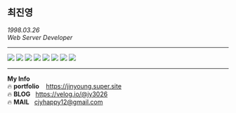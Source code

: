 ## 최진영

*1998.03.26* <br>
*Web Server Developer*
* * *

![](https://img.shields.io/badge/Java-007396?&logo=Conda-Forge&logoColor=white)
![](https://img.shields.io/badge/SpringBoot-6DB33F?&logo=springboot&logoColor=black)
![](https://img.shields.io/badge/MyBatis-%23002583?&logo=mybatis&logoColor=white)
![](https://img.shields.io/badge/JPA-00758F?&logo=jpa&logoColor=white)
![](https://img.shields.io/badge/MySQL-4479A1?logo=mysql&logoColor=white)
![](https://img.shields.io/badge/Oracle-F80000?logo=oracle&logoColor=white)
![](https://img.shields.io/badge/MariaDB-003545?logo=mariaDB&logoColor=white)
![](https://img.shields.io/badge/AWS-232F3E?&logo=amazonaws&logoColor=white)

* * *
**My Info**  
🔥 **portfolio**&nbsp;&nbsp;&nbsp; https://jinyoung.super.site <br>
🔥 **BLOG**&nbsp;&nbsp;&nbsp;https://velog.io/@jy3026 <br>
🔥  **MAIL**&nbsp;&nbsp;&nbsp;cjyhappy12@gmail.com

